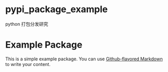 # pypi_package_example
python 打包分发研究

# Example Package

This is a simple example package. You can use
[Github-flavored Markdown](http://https://guides.github.com/features/mastering-markdown/)
to write your content.
